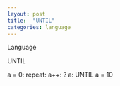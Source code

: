 ```yaml
---
layout: post
title:  "UNTIL"
categories: language
---
```

Language

UNTIL

a = 0: repeat: a++: ? a: UNTIL a = 10

